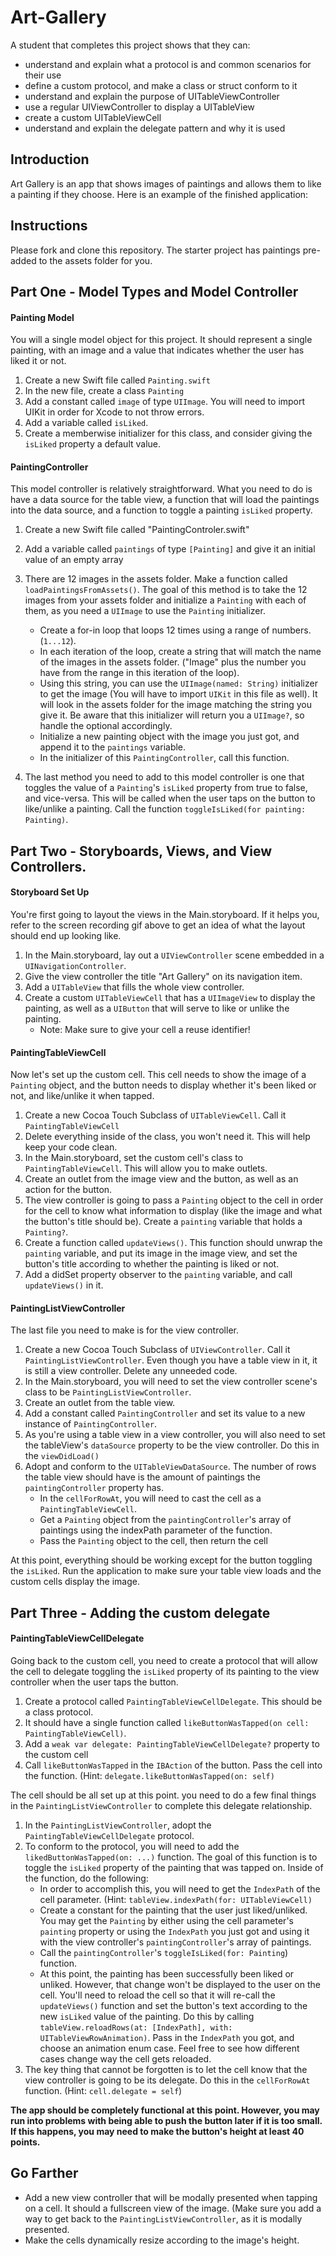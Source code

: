 # Art-Gallery

A student that completes this project shows that they can:

- understand and explain what a protocol is and common scenarios for their use
- define a custom protocol, and make a class or struct conform to it
- understand and explain the purpose of UITableViewController
- use a regular UIViewController to display a UITableView
- create a custom UITableViewCell
- understand and explain the delegate pattern and why it is used

## Introduction

Art Gallery is an app that shows images of paintings and allows them to like a painting if they choose. Here is an example of the finished application:

[//]: ![](https://user-images.githubusercontent.com/16965587/43025789-56c5fa24-8c30-11e8-999e-abec67fcad88.gif) 

## Instructions

Please fork and clone this repository. The starter project has paintings pre-added to the assets folder for you.

## Part One - Model Types and Model Controller

#### Painting Model

You will a single model object for this project. It should represent a single painting, with an image and a value that indicates whether the user has liked it or not.

1. Create a new Swift file called `Painting.swift`
2. In the new file, create a class `Painting`
3. Add a constant called `image` of type `UIImage`. You will need to import UIKit in order for Xcode to not throw errors.
4. Add a variable called `isLiked`.
5. Create a memberwise initializer for this class, and consider giving the `isLiked` property a default value.

#### PaintingController

This model controller is relatively straightforward. What you need to do is have a data source for the table view, a function that will load the paintings into the data source, and a function to toggle a painting `isLiked` property.

1. Create a new Swift file called "PaintingControler.swift"
2. Add a variable called `paintings` of type `[Painting]` and give it an initial value of an empty array
3. There are 12 images in the assets folder. Make a function called `loadPaintingsFromAssets()`. The goal of this method is to take the 12 images from your assets folder and initialize a `Painting` with each of them, as you need a `UIImage` to use the  `Painting` initializer.
    - Create a for-in loop that loops 12 times using a range of numbers. (`1...12`).
    - In each iteration of the loop, create a string that will match the name of the images in the assets folder. ("Image" plus the number you have from the range in this iteration of the loop).
    - Using this string, you can use the `UIImage(named: String)` initializer to get the image (You will have to import `UIKit` in this file as well). It will look in the assets folder for the image matching the string you give it. Be aware that this initializer will return you a `UIImage?`, so handle the optional accordingly.
    - Initialize a new painting object with the image you just got, and append it to the `paintings` variable.
    - In the initializer of this `PaintingController`, call this function. 

4. The last method you need to add to this model controller is one that toggles the value of a `Painting`'s `isLiked` property from true to false, and vice-versa. This will be called when the user taps on the button to like/unlike a painting. Call the function `toggleIsLiked(for painting: Painting)`.

## Part Two - Storyboards, Views, and View Controllers.

#### Storyboard Set Up

You're first going to layout the views in the Main.storyboard. If it helps you, refer to the screen recording gif above to get an idea of what the layout should end up looking like.

1. In the Main.storyboard, lay out a `UIViewController` scene embedded in a `UINavigationController`.
2. Give the view controller the title "Art Gallery" on its navigation item.
3. Add a `UITableView` that fills the whole view controller.
4. Create a custom `UITableViewCell` that has a `UIImageView` to display the painting, as well as a `UIButton` that will serve to like or unlike the painting. 
   - Note: Make sure to give your cell a reuse identifier!

#### PaintingTableViewCell

Now let's set up the custom cell. This cell needs to show the image of a `Painting` object, and the button needs to display whether it's been liked or not, and like/unlike it when tapped.

1. Create a new Cocoa Touch Subclass of `UITableViewCell`. Call it `PaintingTableViewCell`
2. Delete everything inside of the class, you won't need it. This will help keep your code clean.
3. In the Main.storyboard, set the custom cell's class to `PaintingTableViewCell`. This will allow you to make outlets.
4. Create an outlet from the image view and the button, as well as an action for the button.
5. The view controller is going to pass a `Painting` object to the cell in order for the cell to know what information to display (like the image and what the button's title should be). Create a `painting` variable that holds a `Painting?`.
6. Create a function called `updateViews()`. This function should unwrap the `painting` variable, and put its image in the image view, and set the button's title according to whether the painting is liked or not.
7. Add a didSet property observer to the `painting` variable, and call `updateViews()` in it.

#### PaintingListViewController

The last file you need to make is for the view controller.

1. Create a new Cocoa Touch Subclass of `UIViewController`. Call it `PaintingListViewController`. Even though you have a table view in it, it is still a view controller. Delete any unneeded code.
2. In the Main.storyboard, you will need to set the view controller scene's class to be `PaintingListViewController`.
3. Create an outlet from the table view.
4. Add a constant called `PaintingController` and set its value to a new instance of `PaintingController`.
5. As you're using a table view in a view controller, you will also need to set the tableView's `dataSource` property to be the view controller. Do this in the `viewDidLoad()`
6. Adopt and conform to the `UITableViewDataSource`. The number of rows the table view should have is the amount of paintings the `paintingController` property has.
    - In the `cellForRowAt`, you will need to cast the cell as a `PaintingTableViewCell`.
    - Get a `Painting` object from the `paintingController`'s array of paintings using the indexPath parameter of the function.
    - Pass the `Painting` object to the cell, then return the cell

At this point, everything should be working except for the button toggling the `isLiked`. Run the application to make sure your table view loads and the custom cells display the image.

## Part Three - Adding the custom delegate

#### PaintingTableViewCellDelegate

Going back to the custom cell, you need to create a protocol that will allow the cell to delegate toggling the `isLiked` property of its painting to the view controller when the user taps the button.

1. Create a protocol called `PaintingTableViewCellDelegate`. This should be a class protocol.
2. It should have a single function called `likeButtonWasTapped(on cell: PaintingTableViewCell)`.
3. Add a `weak var delegate: PaintingTableViewCellDelegate?` property to the custom cell
4. Call `likeButtonWasTapped` in the `IBAction` of the button. Pass the cell into the function. (Hint: `delegate.likeButtonWasTapped(on: self)`

The cell should be all set up at this point. you need to do a few final things in the `PaintingListViewController` to complete this delegate relationship.

1. In the `PaintingListViewController`, adopt the `PaintingTableViewCellDelegate` protocol.
2. To conform to the protocol, you will need to add the `likedButtonWasTapped(on: ...)` function. The goal of this function is to toggle the `isLiked` property of the painting that was tapped on. Inside of the function, do the following:
     - In order to accomplish this, you will need to get the `IndexPath` of the cell parameter. (Hint: `tableView.indexPath(for: UITableViewCell)`
     - Create a constant for the painting that the user just liked/unliked. You may get the `Painting` by either using the cell parameter's `painting` property or using the `IndexPath` you just got and using it with the view controller's `paintingController`'s array of paintings.
     - Call the `paintingController`'s `toggleIsLiked(for: Painting`) function.
     - At this point, the painting has been successfully been liked or unliked. However, that change won't be displayed to the user on the cell. You'll need to reload the cell so that it will re-call the `updateViews()` function and set the button's text according to the new `isLiked` value of the painting. Do this by calling `tableView.reloadRows(at: [IndexPath], with: UITableViewRowAnimation)`. Pass in the `IndexPath` you got, and choose an animation enum case. Feel free to see how different cases change way the cell gets reloaded.
3. The key thing that cannot be forgotten is to let the cell know that the view controller is going to be its delegate. Do this in the `cellForRowAt` function. (Hint: `cell.delegate = self`)

**The app should be completely functional at this point. However, you may run into problems with being able to push the button later if it is too small. If this happens, you may need to make the button's height at least 40 points.**

## Go Farther

- Add a new view controller that will be modally presented when tapping on a cell. It should a fullscreen view of the image. (Make sure you add a way to get back to the `PaintingListViewController`, as it is modally presented.
- Make the cells dynamically resize according to the image's height. 
